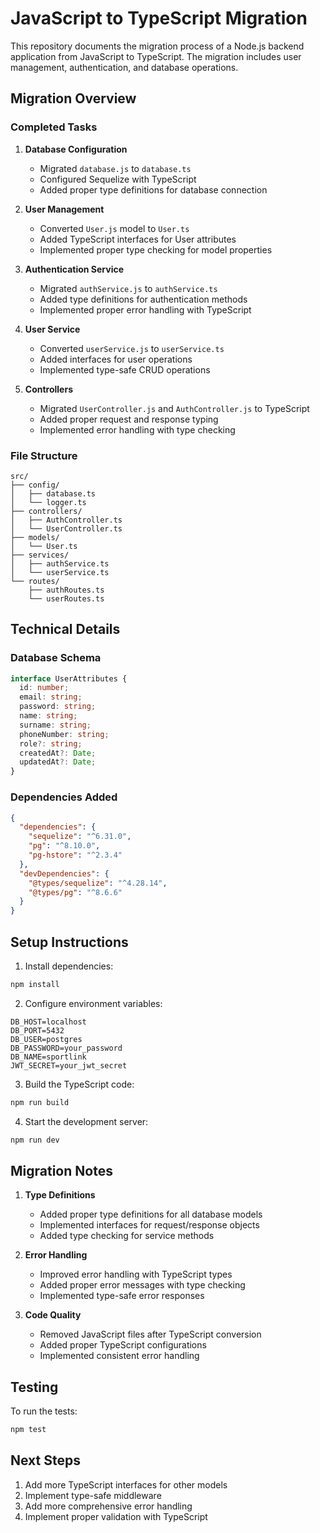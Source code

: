 # JavaScript to TypeScript Migration

This repository documents the migration process of a Node.js backend application from JavaScript to TypeScript. The migration includes user management, authentication, and database operations.

## Migration Overview

### Completed Tasks

1. **Database Configuration**
   - Migrated `database.js` to `database.ts`
   - Configured Sequelize with TypeScript
   - Added proper type definitions for database connection

2. **User Management**
   - Converted `User.js` model to `User.ts`
   - Added TypeScript interfaces for User attributes
   - Implemented proper type checking for model properties

3. **Authentication Service**
   - Migrated `authService.js` to `authService.ts`
   - Added type definitions for authentication methods
   - Implemented proper error handling with TypeScript

4. **User Service**
   - Converted `userService.js` to `userService.ts`
   - Added interfaces for user operations
   - Implemented type-safe CRUD operations

5. **Controllers**
   - Migrated `UserController.js` and `AuthController.js` to TypeScript
   - Added proper request and response typing
   - Implemented error handling with type checking

### File Structure

```
src/
├── config/
│   ├── database.ts
│   └── logger.ts
├── controllers/
│   ├── AuthController.ts
│   └── UserController.ts
├── models/
│   └── User.ts
├── services/
│   ├── authService.ts
│   └── userService.ts
└── routes/
    ├── authRoutes.ts
    └── userRoutes.ts
```

## Technical Details

### Database Schema

```typescript
interface UserAttributes {
  id: number;
  email: string;
  password: string;
  name: string;
  surname: string;
  phoneNumber: string;
  role?: string;
  createdAt?: Date;
  updatedAt?: Date;
}
```

### Dependencies Added

```json
{
  "dependencies": {
    "sequelize": "^6.31.0",
    "pg": "^8.10.0",
    "pg-hstore": "^2.3.4"
  },
  "devDependencies": {
    "@types/sequelize": "^4.28.14",
    "@types/pg": "^8.6.6"
  }
}
```

## Setup Instructions

1. Install dependencies:
```bash
npm install
```

2. Configure environment variables:
```env
DB_HOST=localhost
DB_PORT=5432
DB_USER=postgres
DB_PASSWORD=your_password
DB_NAME=sportlink
JWT_SECRET=your_jwt_secret
```

3. Build the TypeScript code:
```bash
npm run build
```

4. Start the development server:
```bash
npm run dev
```

## Migration Notes

1. **Type Definitions**
   - Added proper type definitions for all database models
   - Implemented interfaces for request/response objects
   - Added type checking for service methods

2. **Error Handling**
   - Improved error handling with TypeScript types
   - Added proper error messages with type checking
   - Implemented type-safe error responses

3. **Code Quality**
   - Removed JavaScript files after TypeScript conversion
   - Added proper TypeScript configurations
   - Implemented consistent error handling

## Testing

To run the tests:
```bash
npm test
```

## Next Steps

1. Add more TypeScript interfaces for other models
2. Implement type-safe middleware
3. Add more comprehensive error handling
4. Implement proper validation with TypeScript